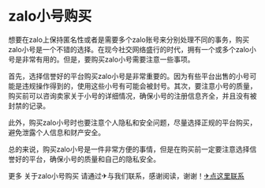 # zalo小号购买

想要在zalo上保持匿名性或者是需要多个zalo账号来分别处理不同的事务，购买zalo小号是一个不错的选择。在现今社交网络盛行的时代，拥有一个或多个zalo小号是非常有用的。但是，要购买zalo小号需要注意一些事项。

首先，选择信誉好的平台购买zalo小号是非常重要的。因为有些平台出售的小号可能是违规操作得到的，使用这些小号有可能会被封号。其次，要注意小号的质量，购买前可以咨询卖家关于小号的详细情况，确保小号的注册信息齐全，并且没有被封禁的记录。

此外，购买zalo小号时也要注意个人隐私和安全问题，尽量选择正规的平台购买，避免泄露个人信息和财产安全。

总的来说，购买zalo小号是一件非常方便的事情，但是在购买前一定要注意选择信誉好的平台，确保小号的质量和自己的隐私安全。

更多 关于zalo小号购买 请通过✈与我们联系，感谢阅读，谢谢！[✈点这里联系](https://abc.k02.cc)